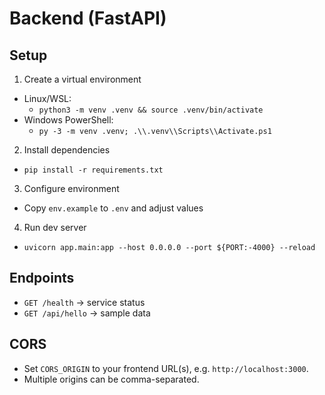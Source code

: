 # Backend (FastAPI)

## Setup

1. Create a virtual environment

- Linux/WSL:
  - `python3 -m venv .venv && source .venv/bin/activate`
- Windows PowerShell:
  - `py -3 -m venv .venv; .\\.venv\\Scripts\\Activate.ps1`

2. Install dependencies

- `pip install -r requirements.txt`

3. Configure environment

- Copy `env.example` to `.env` and adjust values

4. Run dev server

- `uvicorn app.main:app --host 0.0.0.0 --port ${PORT:-4000} --reload`

## Endpoints

- `GET /health` → service status
- `GET /api/hello` → sample data

## CORS

- Set `CORS_ORIGIN` to your frontend URL(s), e.g. `http://localhost:3000`.
- Multiple origins can be comma-separated.
